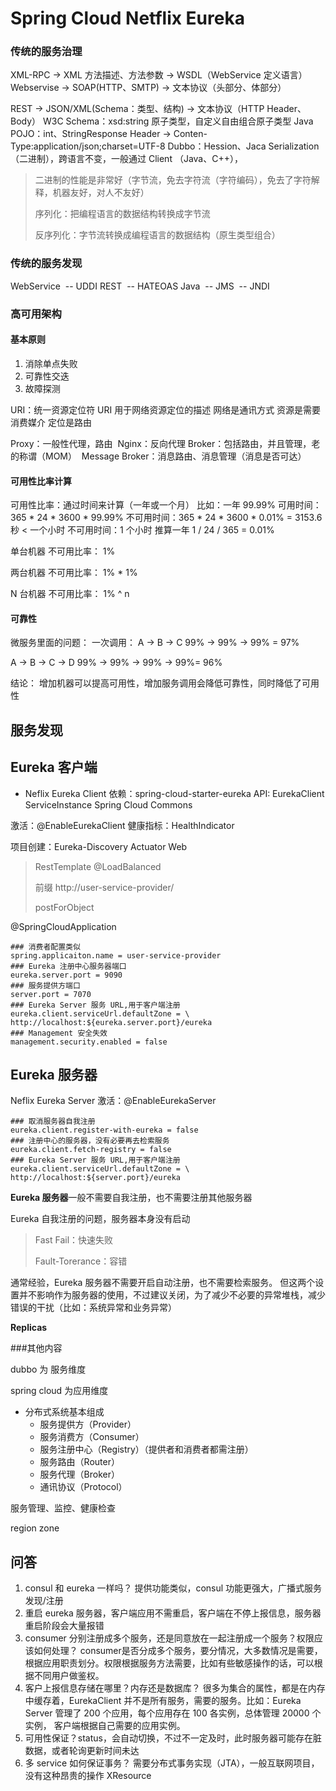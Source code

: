 # Spring Cloud Netflix Eureka



### 传统的服务治理



XML-RPC -> XML 方法描述、方法参数 -> WSDL（WebService 定义语言）
Webservise -> SOAP(HTTP、SMTP)  -> 文本协议（头部分、体部分）

REST -> JSON/XML(Schema：类型、结构)  -> 文本协议（HTTP Header、Body）
W3C Schema：xsd:string  原子类型，自定义自由组合原子类型
Java POJO：int、StringResponse Header -> Conten-Type:application/json;charset=UTF-8
Dubbo：Hession、Jaca Serialization（二进制），跨语言不变，一般通过 Client （Java、C++），

> 二进制的性能是非常好（字节流，免去字符流（字符编码），免去了字符解释，机器友好，对人不友好）
>
> 序列化：把编程语言的数据结构转换成字节流
>
> 反序列化：字节流转换成编程语言的数据结构（原生类型组合）



### 传统的服务发现

WebService
​     -- UDDI
REST
​     -- HATEOAS
Java
​     -- JMS
​     -- JNDI

### 高可用架构

#### 基本原则

1. 消除单点失败
2. 可靠性交迭
3. 故障探测

URI：统一资源定位符
URI 用于网络资源定位的描述
网络是通讯方式
资源是需要消费媒介
定位是路由 



Proxy：一般性代理，路由
​    Nginx：反向代理
Broker：包括路由，并且管理，老的称谓（MOM）
​    Message Broker：消息路由、消息管理（消息是否可达）



#### 可用性比率计算

可用性比率：通过时间来计算（一年或一个月）
比如：一年 99.99%
可用时间：365 * 24 * 3600 * 99.99%
不可用时间：365 * 24 * 3600 * 0.01% = 3153.6 秒  < 一个小时
不可用时间：1 个小时 推算一年 1 / 24 / 365 = 0.01%





单台机器 不可用比率： 1%

两台机器 不可用比率： 1%  *  1%

N 台机器 不可用比率： 1% ^ n



#### 可靠性

微服务里面的问题：
一次调用：
A       ->     B     ->   C
99%  ->   99%  ->  99%  =  97%

A       ->     B     ->   C       -> D
99%  ->   99%  ->  99%  ->  99%=  96%

结论： 增加机器可以提高可用性，增加服务调用会降低可靠性，同时降低了可用性



## 服务发现

##  Eureka 客户端

* Neflix Eureka Client
  依赖：spring-cloud-starter-eureka
  API:
  EurekaClient
  ServiceInstance
  Spring Cloud Commons

激活：@EnableEurekaClient
健康指标：HealthIndicator

项目创建：Eureka-Discovery Actuator Web

> RestTemplate   @LoadBalanced
>
> 前缀 http://user-service-provider/
>
> postForObject

@SpringCloudApplication

```properties
### 消费者配置类似
spring.applicaiton.name = user-service-provider
### Eureka 注册中心服务器端口
eureka.server.port = 9090
### 服务提供方端口
server.port = 7070
### Eureka Server 服务 URL,用于客户端注册
eureka.client.serviceUrl.defaultZone = \
http://localhost:${eureka.server.port}/eureka
### Management 安全失效
management.security.enabled = false
```



## Eureka 服务器

Neflix Eureka Server
激活：@EnableEurekaServer

```properties
### 取消服务器自我注册
eureka.client.register-with-eureka = false
### 注册中心的服务器，没有必要再去检索服务
eureka.client.fetch-registry = false
### Eureka Server 服务 URL,用于客户端注册
eureka.client.serviceUrl.defaultZone = \
http://localhost:${server.port}/eureka
```



**Eureka 服务器**一般不需要自我注册，也不需要注册其他服务器

Eureka 自我注册的问题，服务器本身没有启动

> Fast Fail：快速失败
>
> Fault-Torerance：容错



通常经验，Eureka 服务器不需要开启自动注册，也不需要检索服务。
但这两个设置并不影响作为服务器的使用，不过建议关闭，为了减少不必要的异常堆栈，减少错误的干扰（比如：系统异常和业务异常）

**Replicas**



###其他内容

dubbo 为 服务维度

spring cloud 为应用维度 

* 分布式系统基本组成
  - 服务提供方（Provider）
  - 服务消费方（Consumer）
  - 服务注册中心（Registry）（提供者和消费者都需注册）
  - 服务路由（Router）
  - 服务代理（Broker）
  - 通讯协议（Protocol）

服务管理、监控、健康检查

region  zone

##  问答

1. consul 和 eureka 一样吗？
   提供功能类似，consul 功能更强大，广播式服务发现/注册
2. 重启 eureka 服务器，客户端应用不需重启，客户端在不停上报信息，服务器重启阶段会大量报错
3. consumer 分别注册成多个服务，还是同意放在一起注册成一个服务？权限应该如何处理？
   consumer是否分成多个服务，要分情况，大多数情况是需要，根据应用职责划分。权限根据服务方法需要，比如有些敏感操作的话，可以根据不同用户做鉴权。
4. 客户上报信息存储在哪里？内存还是数据库？
   很多为集合的属性，都是在内存中缓存着，EurekaClient 并不是所有服务，需要的服务。比如：Eureka Server 管理了 200 个应用，每个应用存在 100 各实例，总体管理 20000 个实例， 客户端根据自己需要的应用实例。
5. 可用性保证？status，会自动切换，不过不一定及时，此时服务器可能存在脏数据，或者轮询更新时间未达
6. 多 service 如何保证事务？
   需要分布式事务实现（JTA），一般互联网项目，没有这种昂贵的操作
   XResource